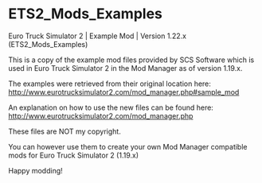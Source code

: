 # ETS2_Mods_Examples
Euro Truck Simulator 2  | Example Mod | Version 1.22.x (ETS2_Mods_Examples)

This is a copy of the example mod files provided by SCS Software which is used in Euro Truck Simulator 2 in the Mod Manager as of version 1.19.x.

The examples were retrieved from their original location here: 
http://www.eurotrucksimulator2.com/mod_manager.php#sample_mod

An explanation on how to use the new files can be found here: 
http://www.eurotrucksimulator2.com/mod_manager.php

These files are NOT my copyright. 

You can however use them to create your own Mod Manager compatible mods for Euro Truck Simulator 2 (1.19.x)

Happy modding!